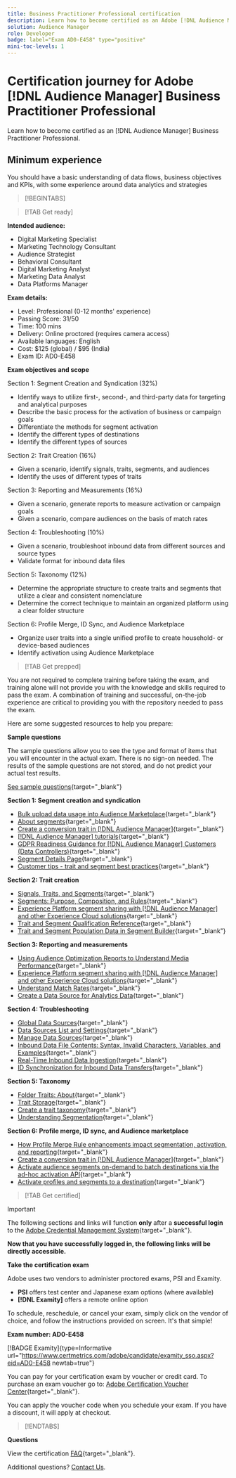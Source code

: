 ```yaml
---
title: Business Practitioner Professional certification
description: Learn how to become certified as an Adobe [!DNL Audience Manager] Business Practitioner Professional.
solution: Audience Manager
role: Developer
badge: label="Exam AD0-E458" type="positive"
mini-toc-levels: 1
---
```

# Certification journey for Adobe [!DNL Audience Manager] Business Practitioner Professional

Learn how to become certified as an [!DNL Audience Manager] Business Practitioner Professional.

## Minimum experience

You should have a basic understanding of data flows, business objectives and KPIs, with some experience around data analytics and strategies

>[!BEGINTABS]

>[!TAB Get ready]

**Intended audience:**

* Digital Marketing Specialist
* Marketing Technology Consultant
* Audience Strategist
* Behavioral Consultant
* Digital Marketing Analyst
* Marketing Data Analyst
* Data Platforms Manager

**Exam details:**

* Level: Professional (0-12 months' experience)
* Passing Score: 31/50
* Time: 100 mins
* Delivery: Online proctored (requires camera access)
* Available languages: English
* Cost: $125 (global) / $95 (India)
* Exam ID: AD0-E458

**Exam objectives and scope**

Section 1: Segment Creation and Syndication (32%)

* Identify ways to utilize first-, second-, and third-party data for targeting and analytical purposes
* Describe the basic process for the activation of business or campaign goals
* Differentiate the methods for segment activation
* Identify the different types of destinations
* Identify the different types of sources

Section 2: Trait Creation (16%)

* Given a scenario, identify signals, traits, segments, and audiences
* Identify the uses of different types of traits

Section 3: Reporting and Measurements (16%)

* Given a scenario, generate reports to measure activation or campaign goals
* Given a scenario, compare audiences on the basis of match rates

Section 4: Troubleshooting (10%)

* Given a scenario, troubleshoot inbound data from different sources and source types
* Validate format for inbound data files

Section 5: Taxonomy (12%)

* Determine the appropriate structure to create traits and segments that utilize a clear and consistent nomenclature
* Determine the correct technique to maintain an organized platform using a clear folder structure

Section 6: Profile Merge, ID Sync, and Audience Marketplace

* Organize user traits into a single unified profile to create household- or device-based audiences
* Identify activation using Audience Marketplace

>[!TAB Get prepped]

You are not required to complete training before taking the exam, and training alone will not provide you with the knowledge and skills required to pass the exam. A combination of training and successful, on-the-job experience are critical to providing you with the repository needed to pass the exam.

Here are some suggested resources to help you prepare:

**Sample questions**

The sample questions allow you to see the type and format of items that you will encounter in the actual exam. There is no sign-on needed. The results of the sample questions are not stored, and do not predict your actual test results.

[See sample questions](https://scorpion.caveon.com/launchpad/ad0-e458-adobe-audience-manager-business-practitioner-professional-copy-dvaivw){target="_blank"}

**Section 1: Segment creation and syndication**

* [Bulk upload data usage into Audience Marketplace](https://experienceleague.adobe.com/docs/audience-manager-learn/tutorials/audience-marketplace/buying-data/bulk-uploading-data-usage-into-the-audience-marketplace.html?lang=en){target="_blank"}
* [About segments](https://experienceleague.adobe.com/docs/analytics/components/segmentation/seg-overview.html?lang=en){target="_blank"}
* [Create a conversion trait in [!DNL Audience Manager]](https://experienceleague.adobe.com/docs/audience-manager-learn/tutorials/build-and-manage-audiences/traits-and-segments/creating-conversion-traits.html?lang=en){target="_blank"}
* [[!DNL Audience Manager] tutorials](https://experienceleague.adobe.com/docs/audience-manager-learn/tutorials/overview.html?lang=tr){target="_blank"}
* [GDPR Readiness Guidance for [!DNL Audience Manager] Customers (Data Controllers)](https://experienceleague.adobe.com/docs/audience-manager/user-guide/overview/data-privacy/data-privacy-reference/aam-gdpr-readiness.html?lang=en){target="_blank"}
* [Segment Details Page](https://experienceleague.adobe.com/docs/audience-manager/user-guide/features/segments/segment-summary-view.html?lang=en){target="_blank"}
* [Customer tips - trait and segment best practices](https://experienceleague.adobe.com/docs/audience-manager-learn/tutorials/build-and-manage-audiences/traits-and-segments/customer-tips-traits-and-segments-best-practices.html%3Flang%3Dja){target="_blank"}

**Section 2: Trait creation**

* [Signals, Traits, and Segments](https://experienceleague.adobe.com/docs/audience-manager/user-guide/reference/signal-trait-segment.html?lang=en){target="_blank"}
* [Segments: Purpose, Composition, and Rules](https://experienceleague.adobe.com/docs/audience-manager/user-guide/features/segments/segments-purpose.html?lang=en){target="_blank"}
* [Experience Platform segment sharing with [!DNL Audience Manager] and other Experience Cloud solutions](https://experienceleague.adobe.com/docs/audience-manager/user-guide/implementation-integration-guides/integration-experience-platform/aam-aep-audience-sharing.){target="_blank"}
* [Trait and Segment Qualification Reference](https://experienceleague.adobe.com/docs/audience-manager/user-guide/features/traits/trait-and-segment-qualification-reference.html?lang=en){target="_blank"}
* [Trait and Segment Population Data in Segment Builder](https://experienceleague.adobe.com/docs/audience-manager/user-guide/features/segments/segment-builder-data.html?lang=en){target="_blank"}

**Section 3: Reporting and measurements**

* [Using Audience Optimization Reports to Understand Media Performance](https://experienceleague.adobe.com/docs/audience-manager-learn/tutorials/reports/using-audience-optimization-reports-to-understand-media-performance.html?lang=en){target="_blank"}
* [Experience Platform segment sharing with [!DNL Audience Manager] and other Experience Cloud solutions](https://experienceleague.adobe.com/docs/audience-manager/user-guide/implementation-integration-guides/integration-experience-platform/aam-aep-audience-sharing.html?lang=en){target="_blank"}
* [Understand Match Rates](https://experienceleague.adobe.com/docs/audience-manager-learn/tutorials/data-activation/destinations-basics/understanding-match-rates.html?lang=en){target="_blank"}
* [Create a Data Source for Analytics Data](https://experienceleague.adobe.com/docs/audience-manager-learn/tutorials/setup-and-admin/data-sources/create-a-data-source-for-analytics-data.html?lang=ru){target="_blank"}

**Section 4: Troubleshooting**

* [Global Data Sources](https://experienceleague.adobe.com/docs/audience-manager/user-guide/features/data-sources/global-data-sources.html?lang=en#:~:text=Global%20data%20sources%20are%20accessible,by%20manufacturers%20for%20advertising%20purposes.){target="_blank"}
* [Data Sources List and Settings](https://experienceleague.adobe.com/docs/audience-manager/user-guide/features/data-sources/datasources-list-and-settings.html?lang=en){target="_blank"}
* [Manage Data Sources](https://experienceleague.adobe.com/docs/audience-manager/user-guide/features/data-sources/manage-datasources.html?lang=en){target="_blank"}
* [Inbound Data File Contents: Syntax, Invalid Characters, Variables, and Examples](https://experienceleague.adobe.com/docs/audience-manager/user-guide/implementation-integration-guides/sending-audience-data/batch-data-transfer-process/inbound-file-contents.html?lang=en){target="_blank"}
* [Real-Time Inbound Data Ingestion](https://experienceleague.adobe.com/docs/audience-manager/user-guide/implementation-integration-guides/sending-audience-data/real-time-inbound-data-integration/real-time-data-transfer.html?lang=en){target="_blank"}
* [ID Synchronization for Inbound Data Transfers](https://experienceleague.adobe.com/docs/audience-manager/user-guide/implementation-integration-guides/sending-audience-data/batch-data-transfer-process/id-sync-http.html?lang=en){target="_blank"}

**Section 5: Taxonomy**

* [Folder Traits: About](https://experienceleague.adobe.com/docs/audience-manager/user-guide/features/traits/about-folder-traits.html?lang=en){target="_blank"}
* [Trait Storage](https://experienceleague.adobe.com/docs/audience-manager/user-guide/features/traits/trait-storage.html?lang=en){target="_blank"}
* [Create a trait taxonomy](https://experienceleague.adobe.com/docs/audience-manager-learn/tutorials/build-and-manage-audiences/traits-and-segments/creating-a-trait-taxonomy.html?lang=en){target="_blank"}
* [Understanding Segmentation](https://experienceleague.adobe.com/docs/experience-manager-cloud-service/content/sites/authoring/personalization/segmentation.html?lang=en){target="_blank"}

**Section 6: Profile merge, ID sync, and Audience marketplace**

* [How Profile Merge Rule enhancements impact segmentation, activation, and reporting](https://experienceleague.adobe.com/docs/audience-manager-learn/tutorials/build-and-manage-audiences/profile-merge/how-profile-merge-rule-enhancements-impact-segmentation-activation-and-reporting.html?lang=en){target="_blank"}
* [Create a conversion trait in [!DNL Audience Manager]](https://experienceleague.adobe.com/docs/audience-manager-learn/tutorials/build-and-manage-audiences/traits-and-segments/creating-conversion-traits.html?lang=en){target="_blank"}
* [Activate audience segments on-demand to batch destinations via the ad-hoc activation API](https://experienceleague.adobe.com/docs/experience-platform/destinations/api/ad-hoc-activation-api.html?lang=en){target="_blank"}
* [Activate profiles and segments to a destination](https://experienceleague.adobe.com/docs/platform-learn/tutorials/destinations/activate-profiles-and-segments-to-a-destination.html?lang=en){target="_blank"}

>[!TAB Get certified]

>[!IMPORTANT]
>
>The following sections and links will function **only** after a **successful login** to the [Adobe Credential Management System](http://www.certmetrics.com/adobe){target="_blank"}. 


**Now that you have successfully logged in, the following links will be directly accessible.**

**Take the certification exam**

Adobe uses two vendors to administer proctored exams, PSI and Examity. 

* **PSI** offers test center and Japanese exam options (where available) 
* **[!DNL Examity]** offers a remote online option

To schedule, reschedule, or cancel your exam, simply click on the vendor of choice, and follow the instructions provided on screen. It's that simple!

**Exam number: AD0-E458**

[!BADGE Examity]{type=Informative url="https://www.certmetrics.com/adobe/candidate/examity_sso.aspx?eid=AD0-E458 newtab=true"}

You can pay for your certification exam by voucher or credit card. To purchase an exam voucher go to: [Adobe Certification Voucher Center](https://market.xvoucher.com/adobe/global){target="_blank"}. 

You can apply the voucher code when you schedule your exam. If you have a discount, it will apply at checkout.

>[!ENDTABS]

**Questions**

View the certification [FAQ](https://experienceleague.adobe.com/docs/certification/certification/faq.html?lang=en){target="_blank"}.

Additional questions? [Contact Us](mailto:certif@adobe.com).

